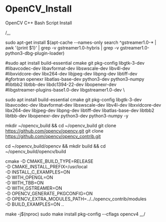 # OpenCV_Install
OpenCV C++ Bash Script Install

/,,,

 sudo apt-get install $(apt-cache --names-only search ^gstreamer1.0-* | awk '{print $1}' | grep -v gstreamer1.0-hybris | grep -v gstreamer1.0-python3-dbg-plugin-loader)

#sudo apt install build-essential cmake git pkg-config libgtk-3-dev \
#libavcodec-dev libavformat-dev libswscale-dev libv4l-dev \
#libxvidcore-dev libx264-dev libjpeg-dev libpng-dev libtiff-dev \
#gfortran openexr libatlas-base-dev python3-dev python3-numpy \
#libtbb2 libtbb-dev libdc1394-22-dev libopenexr-dev \
#libgstreamer-plugins-base1.0-dev libgstreamer1.0-dev \  


sudo apt install build-essential cmake git pkg-config libgtk-3-dev libavcodec-dev libavformat-dev libswscale-dev libv4l-dev libxvidcore-dev libx264-dev libjpeg-dev libpng-dev libtiff-dev  libatlas-base-dev libtbb2 libtbb-dev  libopenexr-dev  python3-dev python3-numpy -y


mkdir ~/opencv_build && cd ~/opencv_build 
git clone https://github.com/opencv/opencv.git 
git clone https://github.com/opencv/opencv_contrib.git 

cd ~/opencv_build/opencv && mkdir build && cd ~/opencv_build/opencv/build 


cmake -D CMAKE_BUILD_TYPE=RELEASE \
-D CMAKE_INSTALL_PREFIX=/usr/local \
-D INSTALL_C_EXAMPLES=ON \
-D WITH_OPENGL=ON \
-D WITH_TBB=ON \
-D WITH_GSTREAMER=ON \
-D OPENCV_GENERATE_PKGCONFIG=ON \
-D OPENCV_EXTRA_MODULES_PATH=../../opencv_contrib/modules \
-D BUILD_EXAMPLES=ON ..

make -j$(nproc)
sudo make install
pkg-config --cflags opencv4
,,,/

